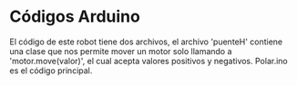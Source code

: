 # Códigos Arduino
El código de este robot tiene dos archivos, el archivo 'puenteH' contiene una clase que nos permite mover un motor solo llamando a 'motor.move(valor)', el cual acepta valores positivos y negativos. Polar.ino es el código principal.
